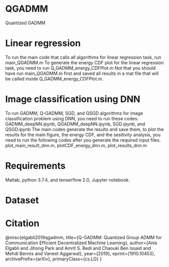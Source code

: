 # QGADMM
Quantized GADMM

# Linear regression
To run the main code that calls all algorithms for linear regression task, run main_QGADMM.m
To generate the energy CDF plot for the linear regression task, you need to run Q_GADMM_energy_CDFPlot.m
  Not that you should have run main_QGADMM.m first and saved all results in a mat file that will be called inside Q_GADMM_energy_CDFPlot.m.
  
# Image classification using DNN 
To run GADMM, Q-GADMM, SGD, and QSGD algorithms for image classification problem using DNN, you need to run these codes:
  GADMM_deepNN.ipynb, QGADMM_deepNN.ipynb, SGD.ipynb, and QSGD.ipynb
The main codes generate the results and save them, to plot the results for the main figure, the energy CDF, and the sesitivity analysis, you need to run the following codes after you generate the required input files.
  plot_main_result_dnn.m, plotCDF_energy_dnn.m, plot_results_dnn.m
  
# Requirements
Matlab, python 3.7.4, and tenserflow 2.0, Jupyter notebook.

# Dataset

# Citation
@misc{elgabli2019qgadmm,
    title={Q-GADMM: Quantized Group ADMM for Communication Efficient Decentralized Machine Learning},
    author={Anis Elgabli and Jihong Park and Amrit S. Bedi and Chaouki Ben Issaid and Mehdi Bennis and Vaneet Aggarwal},
    year={2019},
    eprint={1910.10453},
    archivePrefix={arXiv},
    primaryClass={cs.LG}
}

  
 

